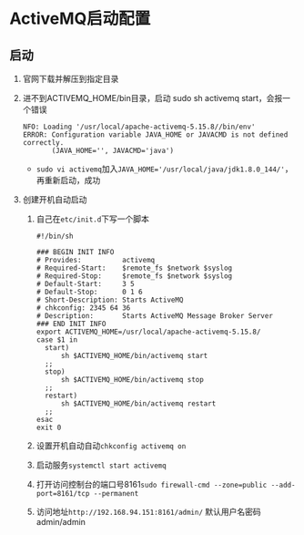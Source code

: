 # ActiveMQ启动配置

## 启动

1. 官网下载并解压到指定目录

2. 进不到ACTIVEMQ_HOME/bin目录，启动 sudo sh activemq start，会报一个错误

   ```
   NFO: Loading '/usr/local/apache-activemq-5.15.8//bin/env'
   ERROR: Configuration variable JAVA_HOME or JAVACMD is not defined correctly.
          (JAVA_HOME='', JAVACMD='java')
   
   ```

   - `sudo vi activemq`加入`JAVA_HOME='/usr/local/java/jdk1.8.0_144/'`，再重新启动，成功

3. 创建开机自动启动

   1. 自己在`etc/init.d`下写一个脚本

      ```shell
      #!/bin/sh
      
      ### BEGIN INIT INFO
      # Provides:          activemq
      # Required-Start:    $remote_fs $network $syslog
      # Required-Stop:     $remote_fs $network $syslog
      # Default-Start:     3 5
      # Default-Stop:      0 1 6
      # Short-Description: Starts ActiveMQ
      # chkconfig: 2345 64 36
      # Description:       Starts ActiveMQ Message Broker Server
      ### END INIT INFO
      export ACTIVEMQ_HOME=/usr/local/apache-activemq-5.15.8/
      case $1 in
      	start)
      		sh $ACTIVEMQ_HOME/bin/activemq start
      	;;
      	stop)
      		sh $ACTIVEMQ_HOME/bin/activemq stop
      	;;
      	restart)
      		sh $ACTIVEMQ_HOME/bin/activemq restart
      	;;
      esac
      exit 0
      
      ```

   2. 设置开机自动自动`chkconfig activemq on`

   3. 启动服务`systemctl start activemq`

   4. 打开访问控制台的端口号8161`sudo firewall-cmd --zone=public --add-port=8161/tcp --permanent`

   5. 访问地址`http://192.168.94.151:8161/admin/` 默认用户名密码admin/admin

